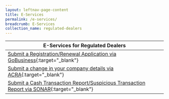 ```yaml
---
layout: leftnav-page-content
title: E-Services
permalink: /e-services/
breadcrumb: E-Services
collection_name: regulated-dealers
---
```


| E-Services for Regulated Dealers |
| --- |
| <a href="https://www.gobusiness.gov.sg/licences">Submit a Registration/Renewal Application via GoBusiness</a>{:target="_blank"} |
| <a href="https://www.bizfile.gov.sg">Submit a change in your company details via ACRA</a>{:target="_blank"} | 
| <a href="https://www.police.gov.sg/sonar">Submit a Cash Transaction Report/Suspicious Transaction Report via SONAR</a>{:target="_blank"} |
